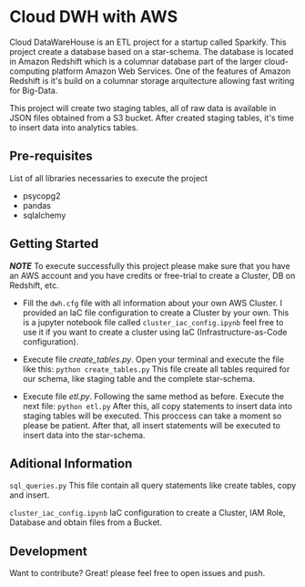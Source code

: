 # Cloud DWH with AWS

Cloud DataWareHouse is an ETL project for a startup called Sparkify.
This project create a database based on a star-schema. The database is located in Amazon Redshift which is a columnar database part of the larger cloud-computing platform Amazon Web Services. One of the features of Amazon Redshift is it's build on a columnar storage arquitecture allowing fast writing for Big-Data.

This project will create two staging tables, all of raw data is available in JSON files obtained from a S3 bucket. After created staging tables, it's time to insert data into analytics tables.

## Pre-requisites

List of all libraries necessaries to execute the project

* psycopg2
* pandas
* sqlalchemy

## Getting Started

***NOTE***
To execute successfully this project please make sure that you have an AWS account and you have credits or free-trial to create a Cluster, DB on Redshift, etc.

- Fill the `dwh.cfg` file with all information about your own AWS Cluster. I provided an IaC file configuration to create a Cluster by your own. This is a jupyter notebook file called `cluster_iac_config.ipynb` feel free to use it if you want to create a cluster using IaC (Infrastructure-as-Code configuration).

- Execute file _create_tables.py_. Open your terminal and execute the file like this: `python create_tables.py`
This file create all tables required for our schema, like staging table and the complete star-schema.

- Execute file _etl.py_. Following the same method as before. Execute the next file: `python etl.py`
After this, all copy statements to insert data into staging tables will be executed. This proccess can take a moment so please be patient.
After that, all insert statements will be executed to insert data into the star-schema.

## Aditional Information

`sql_queries.py`
This file contain all query statements like create tables, copy and insert.

`cluster_iac_config.ipynb`
IaC configuration to create a Cluster, IAM Role, Database and obtain files from a Bucket.


## Development

Want to contribute? Great! please feel free to open issues and push.
